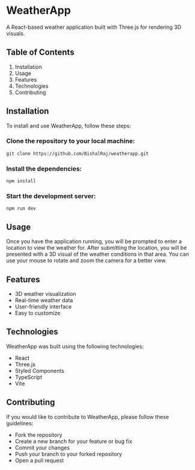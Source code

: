 # WeatherApp
A React-based weather application built with Three.js for rendering 3D visuals.

## Table of Contents
1. Installation
2. Usage
3. Features
4. Technologies
5. Contributing

## Installation
To install and use WeatherApp, follow these steps:

### Clone the repository to your local machine:
```
git clone https://github.com/BishalRaj/weatherapp.git
```
### Install the dependencies:
```
npm install
```
### Start the development server:
```
npm run dev
```
## Usage
Once you have the application running, you will be prompted to enter a location to view the weather for. After submitting the location, you will be presented with a 3D visual of the weather conditions in that area. You can use your mouse to rotate and zoom the camera for a better view.

## Features
- 3D weather visualization
- Real-time weather data
- User-friendly interface
- Easy to customize

## Technologies
WeatherApp was built using the following technologies:
- React
- Three.js
- Styled Components
- TypeScript
- Vite

## Contributing
If you would like to contribute to WeatherApp, please follow these guidelines:
- Fork the repository
- Create a new branch for your feature or bug fix
- Commit your changes
- Push your branch to your forked repository
- Open a pull request
